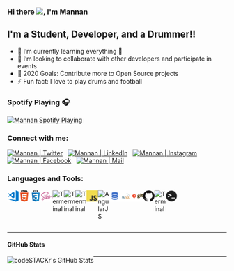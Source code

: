 ### Hi there <img src="https://raw.githubusercontent.com/micepram/micepram/master/Hi.gif" width="23px">, I'm Mannan 

## I'm a Student, Developer, and a Drummer!!

- 🌱 I’m currently learning everything 🤣
- 👯 I’m looking to collaborate with other developers and participate in events
- 🥅 2020 Goals: Contribute more to Open Source projects
- ⚡ Fun fact: I love to play drums and football

### Spotify Playing 🎧

[<img src="https://now-playing-codestackr.vercel.app/api/spotify-playing" alt="Mannan Spotify Playing" width="350" />](https://open.spotify.com/user/31w2rbtck6heottp6hho2fvvszxm)

### Connect with me:

[<img alt="Mannan | Twitter" width="22px" src="https://cdn.jsdelivr.net/npm/simple-icons@v3/icons/twitter.svg" href="https://twitter.com/GoyalMannan"/>][twitter]
&nbsp;
[<img alt="Mannan | LinkedIn" width="22px" src="https://cdn.jsdelivr.net/npm/simple-icons@v3/icons/linkedin.svg" href="https://www.linkedin.com/in/mannan-goyal-1235751bb/"/>][linkedin]
&nbsp;
[<img alt="Mannan | Instagram" width="22px" src="https://cdn.jsdelivr.net/npm/simple-icons@v3/icons/instagram.svg" href="https://www.instagram.com/mannan_goyal/"/>][instagram]
&nbsp;
[<img alt="Mannan | Facebook" width="22px" src="https://cdn.jsdelivr.net/npm/simple-icons@v3/icons/facebook.svg" href="facebook.com/mannan.goyal.5"/>][facebook]
&nbsp;
[<img alt="Mannan | Mail" width="22px" src="https://cdn.jsdelivr.net/npm/simple-icons@v3/icons/gmail.svg" href="mailto:mannangoyal15@gmail.com"/>][gmail]
<br />

### Languages and Tools:
<p>
<img align="left" alt="Visual Studio Code" width="26px" src="https://raw.githubusercontent.com/github/explore/80688e429a7d4ef2fca1e82350fe8e3517d3494d/topics/visual-studio-code/visual-studio-code.png" />
&nbsp;
<img align="left" alt="HTML5" width="26px" src="https://raw.githubusercontent.com/github/explore/80688e429a7d4ef2fca1e82350fe8e3517d3494d/topics/html/html.png" />
&nbsp;
<img align="left" alt="CSS3" width="26px" src="https://raw.githubusercontent.com/github/explore/80688e429a7d4ef2fca1e82350fe8e3517d3494d/topics/css/css.png" />
&nbsp;
<img align="left" alt="Sass" width="26px" src="https://raw.githubusercontent.com/github/explore/80688e429a7d4ef2fca1e82350fe8e3517d3494d/topics/sass/sass.png" />
&nbsp;
<img align="left" alt="Terminal" width="26px" src="https://img.icons8.com/dusk/64/000000/python.png" />
&nbsp;
<img align="left" alt="Terminal" width="26px" src="https://img.icons8.com/windows/32/000000/django.png" />
&nbsp;
<img align="left" alt="Terminal" width="26px" src="https://img.icons8.com/ios/50/000000/php-server.png" />
&nbsp;
<img align="left" alt="JavaScript" width="26px" src="https://raw.githubusercontent.com/github/explore/80688e429a7d4ef2fca1e82350fe8e3517d3494d/topics/javascript/javascript.png" />
&nbsp;
<img align="left" alt="AngularJS" width="26px" src="https://img.icons8.com/color/48/000000/angularjs.png" />
&nbsp;
<img align="left" alt="SQL" width="26px" src="https://raw.githubusercontent.com/github/explore/80688e429a7d4ef2fca1e82350fe8e3517d3494d/topics/sql/sql.png" />
&nbsp;
<img align="left" alt="MySQL" width="26px" src="https://raw.githubusercontent.com/github/explore/80688e429a7d4ef2fca1e82350fe8e3517d3494d/topics/mysql/mysql.png" />
&nbsp;
<img align="left" alt="Git" width="26px" src="https://raw.githubusercontent.com/github/explore/80688e429a7d4ef2fca1e82350fe8e3517d3494d/topics/git/git.png" />
&nbsp;
<img align="left" alt="GitHub" width="26px" src="https://raw.githubusercontent.com/github/explore/78df643247d429f6cc873026c0622819ad797942/topics/github/github.png" />
&nbsp;
<img align="left" alt="Terminal" width="26px" src="https://img.icons8.com/dusk/64/000000/linux.png" />
&nbsp;
<img align="left" alt="Terminal" width="26px" src="https://raw.githubusercontent.com/github/explore/80688e429a7d4ef2fca1e82350fe8e3517d3494d/topics/terminal/terminal.png" />
&nbsp;
</p>
<br />
<br />

---

#### GitHub Stats

  <img align="left" alt="codeSTACKr's GitHub Stats" src="https://github-readme-stats.codestackr.vercel.app/api?username=Mannan-Goyal&show_icons=true&hide_border=true" />

---

[twitter]: https://twitter.com/codeSTACKr
[instagram]: https://instagram.com/codeSTACKr
[linkedin]: https://linkedin.com/in/codeSTACKr
[facebook]: facebook.com/mannan.goyal.5
[gmail]: mailto:mannangoyal15@gmail.com

